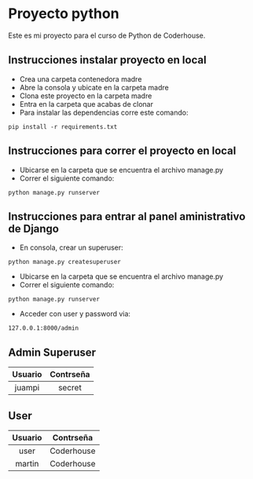 # Proyecto python
Este es mi proyecto para el curso de Python de Coderhouse.

## Instrucciones instalar proyecto en local
+ Crea una carpeta contenedora madre
+ Abre la consola y ubicate en la carpeta madre
+ Clona este proyecto en la carpeta madre
+ Entra en la carpeta que acabas de clonar
+ Para instalar las dependencias corre este comando:

```
pip install -r requirements.txt
```

## Instrucciones para correr el proyecto en local
+ Ubicarse en la carpeta que se encuentra el archivo manage.py
+ Correr el siguiente comando:
```
python manage.py runserver
```

## Instrucciones para entrar al panel aministrativo de Django
+ En consola, crear un superuser:
```
python manage.py createsuperuser
```
+ Ubicarse en la carpeta que se encuentra el archivo manage.py
+ Correr el siguiente comando:
```
python manage.py runserver
```
+ Acceder con user y password via:
```
127.0.0.1:8000/admin
```

## Admin Superuser
>
|   Usuario    |   Contrseña  |
| :----------: | :----------: |
|    juampi    |    secret    |

## User
>
|   Usuario    |   Contrseña  |
| :----------: | :----------: |
|     user     |  Coderhouse  |
|    martin    |  Coderhouse  |